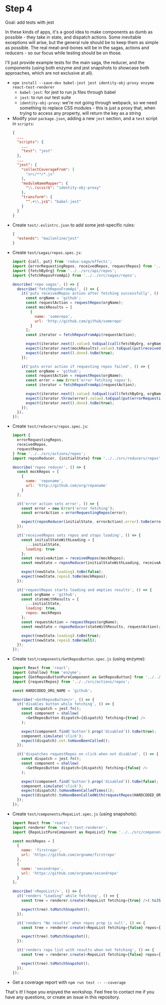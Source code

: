 # Step 4

Goal: add tests with jest

In these kinds of apps, it's a good idea to make components as dumb as possible - they take in state, and dispatch actions. Some inevitable exceptions will arise, but the general rule should be to keep them as simple as possible. The real meat-and-bones will be in the sagas, actions and reducers - so our focus while testing should be on those.

I'll just provide example tests for the main saga, the reducer, and the components (using both enzyme and jest snapshots to showcase both approaches, which are not exclusive at all).

  - `npm install --save-dev babel-jest jest identity-obj-proxy enzyme react-test-renderer`
    - `babel-jest`: for jest to run js files through babel
    - `jest`: to run our test suite
    - `identity-obj-proxy`: we're not going through webpack, so we need something to replace CSS modules - this is just a proxy that, when trying to access any property, will return the key as a string
  - Modify your `package.json`, adding a new `jest` section, and a `test` script in `scripts`:
    ```json
    {
      ...
      "scripts": {
        ...
        "test": "jest"
      },
      ...
      "jest": {
        "collectCoverageFrom": [
          "src/**/*.js"
        ],
        "moduleNameMapper": {
          "\\.(scss)$": "identity-obj-proxy"
        },
        "transform": {
          "^.+\\.js$": "babel-jest"
        }
      }
    }
    ```
  - Create `test/.eslintrc.json` to add some jest-specific rules:
    ```json
    {
      "extends": "mailonline/jest"
    }
    ```
  - Create `test/sagas/repos.spec.js`:
    ```js
    import {call, put} from 'redux-saga/effects';
    import {errorRequestingRepos, receivedRepos, requestRepos} from '../../src/actions/repos';
    import {fetchByOrg} from '../../src/api/repos';
    import {fetchReposFromApi} from '../../src/sagas/repos';

    describe('repo sagas', () => {
      describe('fetchReposFromApi', () => {
        it('puts receivedRepos action after fetching successfully', () => {
          const orgName = 'github';
          const requestAction = requestRepos(orgName);
          const mockResults = [
            {
              name: 'somerepo',
              url: 'http://github.com/github/somerepo'
            }
          ];
          const iterator = fetchReposFromApi(requestAction);

          expect(iterator.next().value).toEqual(call(fetchByOrg, orgName));
          expect(iterator.next(mockResults).value).toEqual(put(receivedRepos(mockResults)));
          expect(iterator.next().done).toBe(true);
        });

        it('puts error action if requesting repos failed', () => {
          const orgName = 'github';
          const requestAction = requestRepos(orgName);
          const error = new Error('error fetching repos');
          const iterator = fetchReposFromApi(requestAction);

          expect(iterator.next().value).toEqual(call(fetchByOrg, orgName));
          expect(iterator.throw(error).value).toEqual(put(errorRequestingRepos(error)));
          expect(iterator.next().done).toBe(true);
        });
      });
    });
    ```
  - Create `test/reducers/repos.spec.js`:
    ```js
    import {
      errorRequestingRepos,
      receivedRepos,
      requestRepos
    } from '../../src/actions/repos';
    import reposReducer, {initialState} from '../../src/reducers/repos';

    describe('repos reducer', () => {
      const mockRepos = [
        {
          name: 'reponame',
          url: 'http://github.com/org/reponame'
        }
      ];

      it('error action sets error', () => {
        const error = new Error('error fetching');
        const errorAction = errorRequestingRepos(error);

        expect(reposReducer(initialState, errorAction).error).toBe(error);
      });

      it('receivedRepos sets repos and stops loading', () => {
        const initialStateWithLoading = {
          ...initialState,
          loading: true
        };
        const receiveAction = receivedRepos(mockRepos);
        const newState = reposReducer(initialStateWithLoading, receiveAction);

        expect(newState.loading).toBe(false);
        expect(newState.repos).toBe(mockRepos);
      });

      it('requestRepos starts loading and empties results', () => {
        const orgName = 'github';
        const stateWithResults = {
          ...initialState,
          loading: true,
          repos: mockRepos
        };
        const requestAction = requestRepos(orgName);
        const newState = reposReducer(stateWithResults, requestAction);

        expect(newState.loading).toBe(true);
        expect(newState.repos).toBe(null);
      });
    });
    ```
  - Create `test/components/GetReposButton.spec.js` (using enzyme):
    ```js
    import React from 'react';
    import {shallow} from 'enzyme';
    import {GetReposButtonPureComponent as GetReposButton} from '../../src/components/GetReposButton';
    import {requestRepos} from '../../src/actions/repos';

    const HARDCODED_ORG_NAME = 'github';

    describe('<GetReposButton/>', () => {
      it('disables button while fetching', () => {
        const dispatch = jest.fn();
        const component = shallow(
          <GetReposButton dispatch={dispatch} fetching={true} />
        );

        expect(component.find('button').prop('disabled')).toBe(true);
        component.simulate('click');
        expect(dispatch).not.toHaveBeenCalled();
      });

      it('dispatches requestRepos on click when not disabled', () => {
        const dispatch = jest.fn();
        const component = shallow(
          <GetReposButton dispatch={dispatch} fetching={false} />
        );

        expect(component.find('button').prop('disabled')).toBe(false);
        component.simulate('click');
        expect(dispatch).toHaveBeenCalledTimes(1);
        expect(dispatch).toHaveBeenCalledWith(requestRepos(HARDCODED_ORG_NAME));
      });
    });
    ```
  - Create `test/components/RepoList.spec.js` (using snapshots):
    ```js
    import React from 'react';
    import renderer from 'react-test-renderer';
    import {RepoListPureComponent as RepoList} from '../../src/components/RepoList';

    const mockRepos = [
      {
        name: 'firstrepo',
        url: 'https://github.com/orgname/firstrepo'
      },
      {
        name: 'secondrepo',
        url: 'https://github.com/orgname/secondrepo'
      }
    ];

    describe('<RepoList/>', () => {
      it('renders "Loading" while fetching', () => {
        const tree = renderer.create(<RepoList fetching={true} />).toJSON();

        expect(tree).toMatchSnapshot();
      });

      it('renders "No results" when repos prop is null', () => {
        const tree = renderer.create(<RepoList fetching={false} repos={null} />).toJSON();

        expect(tree).toMatchSnapshot();
      });

      it('renders repo list with results when not fetching', () => {
        const tree = renderer.create(<RepoList fetching={false} repos={mockRepos} />).toJSON();

        expect(tree).toMatchSnapshot();
      });
    });
    ```
  - Get a coverage report with `npm run test -- --coverage`


That's it! I hope you enjoyed the workshop. Feel free to contact me if you have any questions, or create an issue in this repository.
